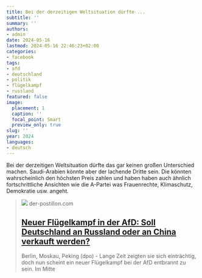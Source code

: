```yaml
---
title: Bei der derzeitigen Weltsituation dürfte ...
subtitle: ''
summary: ''
authors:
- admin
date: 2024-05-16
lastmod: 2024-05-16 22:46:23+02:00
categories:
- facebook
tags:
- afd
- deutschland
- politik
- flügelkampf
- russland
featured: false
image:
  placement: 1
  caption: ''
  focal_point: Smart
  preview_only: true
slug: ''
year: 2024
languages:
- deutsch
---
```


Bei der derzeitigen Weltsituation dürfte das gar keinen großen Unterschied machen. Saudi-Arabien könnte aber der lachende Dritte sein. Die könnten wahrscheinlich den höchsten Preis zahlen und haben haben auch ähnlich fortschrittliche Ansichten wie die A-Partei was Frauenrechte, Klimaschutz, Demokratie usw. angeht.
> [![](https://blogger.googleusercontent.com/img/b/R29vZ2xl/AVvXsEh3-29iGJpkofVwIOsA2opflODHDdSVRtfwzioNGzP56GMcX1EskX5bAvNuNpaH6ynTk8fHYQ1zuGTmscmeUTBHnUpQGMNoRdyYWvY0NqWRApV6C_Q88s0csscrA8Hfk9M1R9cnh1OMTybR6J0n885-27x9OAd8BG5o0kF_6U-cRcumLveeNRKV-KTmFVQ/w1600/AfD-Fluegelkampf-Russland-China.jpg)](https://www.der-postillon.com/2024/04/fluegelkampf.html)
> der-postillon.com
> ## [Neuer Flügelkampf in der AfD: Soll Deutschland an Russland oder an China verkauft werden?](https://www.der-postillon.com/2024/04/fluegelkampf.html)
>
>Berlin, Moskau, Peking (dpo) - Lange Zeit zeigten sie sich einträchtig, doch nun scheint ein neuer Flügelkampf bei der AfD entbrannt zu sein. Im Mitte